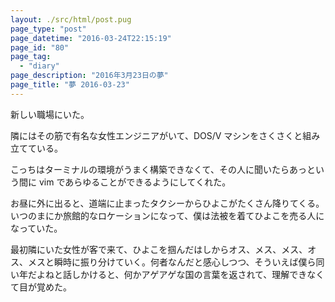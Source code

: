 ```yaml
---
layout: ./src/html/post.pug
page_type: "post"
page_datetime: "2016-03-24T22:15:19"
page_id: "80"
page_tag:
  - "diary"
page_description: "2016年3月23日の夢"
page_title: "夢 2016-03-23"
---
```


新しい職場にいた。

隣にはその筋で有名な女性エンジニアがいて、DOS/V マシンをさくさくと組み立てている。

こっちはターミナルの環境がうまく構築できなくて、その人に聞いたらあっという間に vim であらゆることができるようにしてくれた。

お昼に外に出ると、道端に止まったタクシーからひよこがたくさん降りてくる。いつのまにか旅館的なロケーションになって、僕は法被を着てひよこを売る人になっていた。

最初隣にいた女性が客で来て、ひよこを掴んだはしからオス、メス、メス、オス、メスと瞬時に振り分けていく。何者なんだと感心しつつ、そういえば僕ら同い年だよねと話しかけると、何かアゲアゲな国の言葉を返されて、理解できなくて目が覚めた。
